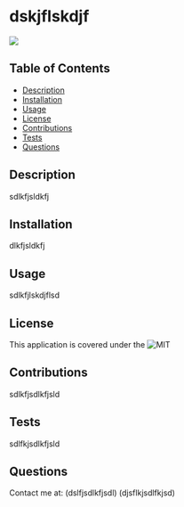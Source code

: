 # dskjflskdjf

  ![](https://img.shields.io/badge/License-Jenna-yellow.svg)


  ## Table of Contents
  - [Description](#description)
  - [Installation](#installation)
  - [Usage](#usage)
  - [License](#license)
  - [Contributions](#contributions)
  - [Tests](#tests)
  - [Questions](#questions)

  ## Description
  
  sdlkfjsldkfj

  

  ## Installation
  dlkfjsldkfj

  ## Usage
  sdlkfjlskdjflsd

 
  ## License
  This application is covered under the ![MIT](https://opensource.org/licenses/MIT)
  

  ## Contributions
  sdlkfjsdlkfjsld

  ## Tests

  sdlfkjsdlkfjsld

  ## Questions

 Contact me at:
  (dslfjsdlkfjsdl)
  (djsflkjsdlfkjsd)

